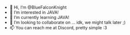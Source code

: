 - 👋 Hi, I’m @BlueFalconKnight
- 👀 I’m interested in JAVA!
- 🌱 I’m currently learning JAVA!
- 💞️ I’m looking to collaborate on ... idk, we might talk later ;)
- 📫 You can reach me at Discord, pretty simple :3

<!---
BlueFalconKnight/BlueFalconKnight is a ✨ special ✨ repository because its `README.md` (this file) appears on your GitHub profile.
You can click the Preview link to take a look at your changes.
--->
